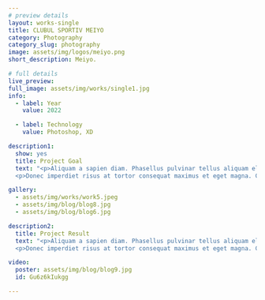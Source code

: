 ```yaml
---
# preview details
layout: works-single
title: CLUBUL SPORTIV MEIYO
category: Photography
category_slug: photography
image: assets/img/logos/meiyo.png
short_description: Meiyo.

# full details
live_preview: 
full_image: assets/img/works/single1.jpg
info:
  - label: Year
    value: 2022

  - label: Technology
    value: Photoshop, XD

description1:
  show: yes
  title: Project Goal
  text: "<p>Aliquam a sapien diam. Phasellus pulvinar tellus aliquam eleifend consectetur. Sed bibendum leo quis rutrum aliquetmorbi.</p>
  <p>Donec imperdiet risus at tortor consequat maximus et eget magna. Cras ornare sagittis augue, id sollicitudin justo tristique ut. Nullam ex enim, euismod vel bibendum ultrices, fringilla vel eros. Donec euismod leo lectus, et euismod metus euismod sed. Quisque quis suscipit ipsum, at pellentesque velit. Duis a congue sem.</p>"

gallery:
  - assets/img/works/work5.jpeg
  - assets/img/blog/blog8.jpg
  - assets/img/blog/blog6.jpg

description2:
  title: Project Result
  text: "<p>Aliquam a sapien diam. Phasellus pulvinar tellus aliquam eleifend consectetur. Sed bibendum leo quis rutrum aliquetmorbi.</p>
  <p>Donec imperdiet risus at tortor consequat maximus et eget magna. Cras ornare sagittis augue, id sollicitudin justo tristique ut. Nullam ex enim, euismod vel bibendum ultrices, fringilla vel eros. Donec euismod leo lectus, et euismod metus euismod sed. Quisque quis suscipit ipsum, at pellentesque velit. Duis a congue sem.</p>"

video:
  poster: assets/img/blog/blog9.jpg
  id: Gu6z6kIukgg

---
```

